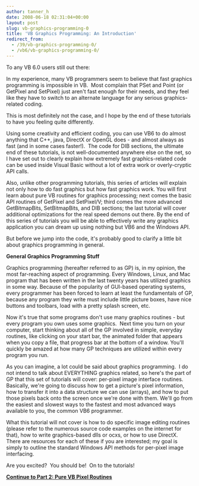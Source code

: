 ```yaml
---
author: tanner_h
date: 2008-06-18 02:31:04+00:00
layout: post
slug: vb-graphics-programming-0
title: 'VB Graphics Programming: An Introduction'
redirect_from:
  - /39/vb-graphics-programming-0/
  - /vb6/vb-graphics-programming-0/
---
```


To any VB 6.0 users still out there:

In my experience, many VB programmers seem to believe that fast graphics programming is impossible in VB.  Most complain that PSet and Point (or GetPixel and SetPixel) just aren't fast enough for their needs, and they feel like they have to switch to an alternate language for any serious graphics-related coding.

This is most definitely not the case, and I hope by the end of these tutorials to have you feeling quite differently.

Using some creativity and efficient coding, you can use VB6 to do almost anything that C++, java, DirectX or OpenGL does - and almost always as fast (and in some cases faster!).  The code for DIB sections, the ultimate end of these tutorials, is not well-documented anywhere else on the net, so I have set out to clearly explain how extremely fast graphics-related code can be used inside Visual Basic without a lot of extra work or overly-cryptic API calls.

Also, unlike other programming tutorials, this series of articles will explain not only how to do fast graphics but how fast graphics work. You will first learn about pure VB routines for graphics processing; next comes the basic API routines of GetPixel and SetPixel/V; third comes the more advanced GetBitmapBits, SetBitmapBits, and DIB sections; the last tutorial will cover additional optimizations for the real speed demons out there. By the end of this series of tutorials you will be able to effectively write any graphics application you can dream up using nothing but VB6 and the Windows API.

But before we jump into the code, it's probably good to clarify a little bit about graphics programming in general.

**General Graphics Programming Stuff**

Graphics programming (hereafter referred to as GP) is, in my opinion, the most far-reaching aspect of programming. Every Windows, Linux, and Mac program that has been written in the last twenty years has utilized graphics in some way. Because of the popularity of GUI-based operating systems, every programmer has been forced to learn at least the fundamentals of GP, because any program they write must include little picture boxes, have nice buttons and toolbars, load with a pretty splash screen, etc.

Now it's true that some programs don't use many graphics routines - but every program you own uses some graphics.  Next time you turn on your computer, start thinking about all of the GP involved in simple, everyday routines, like clicking on your start bar, the animated folder that appears when you copy a file, that progress bar at the bottom of a window. You'll quickly be amazed at how many GP techniques are utilized within every program you run.

As you can imagine, a lot could be said about graphics programming.  I do not intend to talk about EVERYTHING graphics related, so here's the part of GP that this set of tutorials will cover: per-pixel image interface routines.  Basically, we're going to discuss how to get a picture's pixel information, how to transfer it into a data structure we can use (arrays), and how to put those pixels back onto the screen once we're done with them. We'll go from the easiest and slowest ways to the fastest and most advanced ways available to you, the common VB6 programmer.

What this tutorial will not cover is how to do specific image editing routines (please refer to the numerous source code examples on the internet for that), how to write graphics-based dlls or ocxs, or how to use DirectX. There are resources for each of these if you are interested; my goal is simply to outline the standard Windows API methods for per-pixel image interfacing.

Are you excited?  You should be!  On to the tutorials!

**[Continue to Part 2: Pure VB Pixel Routines](2008/06/17/vb-graphics-programming-1)**
